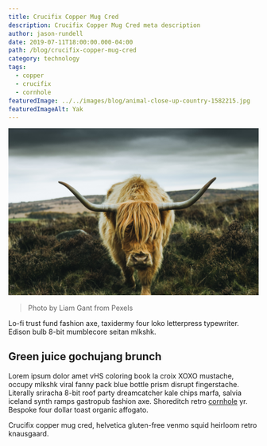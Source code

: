 ```yaml
---
title: Crucifix Copper Mug Cred
description: Crucifix Copper Mug Cred meta description
author: jason-rundell
date: 2019-07-11T18:00:00.000-04:00
path: /blog/crucifix-copper-mug-cred
category: technology
tags:
  - copper
  - crucifix
  - cornhole
featuredImage: ../../images/blog/animal-close-up-country-1582215.jpg
featuredImageAlt: Yak
---
```


![Yak](../../images/blog/animal-close-up-country-1582215.jpg)

> Photo by Liam Gant from Pexels

Lo-fi trust fund fashion axe, taxidermy four loko letterpress typewriter. Edison
bulb 8-bit mumblecore seitan mlkshk.

## Green juice gochujang brunch

Lorem ipsum dolor amet vHS coloring book la croix XOXO mustache, occupy mlkshk
viral fanny pack blue bottle prism disrupt fingerstache. Literally sriracha
8-bit roof party dreamcatcher kale chips marfa, salvia iceland synth ramps
gastropub fashion axe. Shoreditch retro [cornhole](./cornhole-quinoa) yr.
Bespoke four dollar toast organic affogato.

Crucifix copper mug cred, helvetica gluten-free venmo squid heirloom retro
knausgaard.
